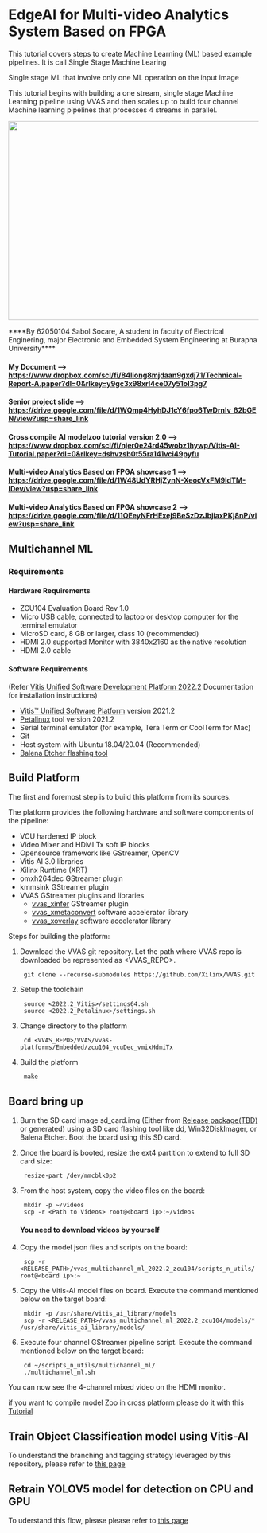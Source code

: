 # EdgeAI for Multi-video Analytics System Based on FPGA

This tutorial covers steps to create Machine Learning (ML) based example pipelines. It is call Single Stage Machine Learing

Single stage ML that involve only one ML operation on the input image

This tutorial begins with building a one stream, single stage Machine Learning pipeline using VVAS and then scales up to build four channel Machine learning pipelines that processes 4 streams in parallel.
 <p align="center">
            <img width="678" height="400" src="https://github.com/Advance-Innovation-Centre-AIC/EdgeAI/blob/main/Img/C07E2640-C8F0-40C9-9C4E-73BB15E313B4_1_105_c.jpeg">
   </p>
    ****By 62050104 Sabol Socare, A student in faculty of Electrical Enginering, major Electronic and Embedded System Engineering at Burapha University****

#### My Document -->   https://www.dropbox.com/scl/fi/84liong8mjdaan9gxdj71/Technical-Report-A.paper?dl=0&rlkey=y9gc3x98xrl4ce07y51ol3pg7
#### Senior project slide --> https://drive.google.com/file/d/1WQmp4HyhDJ1cY6fpo6TwDrnIv_62bGEN/view?usp=share_link
#### Cross compile AI modelzoo tutorial version 2.0 --> https://www.dropbox.com/scl/fi/njer0e24rd45wobz1hywp/Vitis-AI-Tutorial.paper?dl=0&rlkey=dshvzsb0t55ra141vci49pyfu
#### Multi-video Analytics Based on FPGA showcase 1  --> https://drive.google.com/file/d/1W48UdYRHjZynN-XeocVxFM9ldTM-IDev/view?usp=share_link
#### Multi-video Analytics Based on FPGA showcase 2 --> https://drive.google.com/file/d/11OEeyNFrHExej9BeSzDzJbjiaxPKj8nP/view?usp=share_link

## Multichannel ML
### Requirements
#### Hardware Requirements

 * ZCU104 Evaluation Board Rev 1.0
 * Micro USB cable, connected to laptop or desktop computer for the terminal emulator
 * MicroSD card, 8 GB or larger, class 10 (recommended)
 * HDMI 2.0 supported Monitor with 3840x2160 as the native resolution
 * HDMI 2.0 cable

#### Software Requirements

(Refer [Vitis Unified Software Development Platform 2022.2](https://docs.xilinx.com/r/en-US/ug1400-vitis-embedded/Installation) Documentation for installation instructions)

 * [Vitis™ Unified Software Platform](https://www.xilinx.com/support/download/index.html/content/xilinx/en/downloadNav/vitis/2022-2.html) version 2021.2
 * [Petalinux](https://www.xilinx.com/support/download/index.html/content/xilinx/en/downloadNav/embedded-design-tools/2022-2.html) tool version 2021.2
 * Serial terminal emulator (for example, Tera Term or CoolTerm for Mac)
 * Git
 * Host system with Ubuntu 18.04/20.04 (Recommended)
 * [Balena Etcher flashing tool](https://etcher.download/)


## Build Platform

The first and foremost step is to build this platform from its sources.

The platform provides the following hardware and software components of the pipeline:

 * VCU hardened IP block
 * Video Mixer and HDMI Tx soft IP blocks
 * Opensource framework like GStreamer, OpenCV
 * Vitis AI 3.0 libraries
 * Xilinx Runtime (XRT)
 * omxh264dec GStreamer plugin
 * kmmsink GStreamer plugin 
 * VVAS GStreamer plugins and libraries
    * [vvas_xinfer](https://xilinx.github.io/VVAS/main/build/html/docs/common/gstreamer_plugins/plugin_vvas_xinfer.html#vvas-xinfer) GStreamer plugin
    * [vvas_xmetaconvert](https://xilinx.github.io/VVAS/main/build/html/docs/common/gstreamer_plugins/plugin_vvas_xmetaconvert.html#vvas-xmetaconvert) software accelerator library
    * [vvas_xoverlay](https://xilinx.github.io/VVAS/main/build/html/docs/common/gstreamer_plugins/plugin_vvas_xoverlay.html#vvas-xoverlay) software accelerator library

Steps for building the platform:

1. Download the VVAS git repository. Let the path where VVAS repo is downloaded be represented as <VVAS_REPO>.

        git clone --recurse-submodules https://github.com/Xilinx/VVAS.git

2. Setup the toolchain

        source <2022.2_Vitis>/settings64.sh
        source <2022.2_Petalinux>/settings.sh

3. Change directory to the platform

        cd <VVAS_REPO>/VVAS/vvas-platforms/Embedded/zcu104_vcuDec_vmixHdmiTx

4. Build the platform

        make 

## Board bring up

1. Burn the SD card image sd_card.img (Either from [Release package(TBD)](https://xilinx.github.io/VVAS/main/build/html/docs/Embedded/Tutorials/TBD) or generated) using a SD card flashing tool like dd, Win32DiskImager, or Balena Etcher.
 Boot the board using this SD card.
2. Once the board is booted, resize the ext4 partition to extend to full SD card size:

        resize-part /dev/mmcblk0p2

3. From the host system, copy the video files on the board:

        mkdir -p ~/videos
        scp -r <Path to Videos> root@<board ip>:~/videos

    #### You need to download videos by yourself ####

4. Copy the model json files and scripts on the board:

        scp -r <RELEASE_PATH>/vvas_multichannel_ml_2022.2_zcu104/scripts_n_utils/ root@<board ip>:~

5. Copy the Vitis-AI model files on board. Execute the command mentioned below on the target board:

        mkdir -p /usr/share/vitis_ai_library/models
        scp -r <RELEASE_PATH>/vvas_multichannel_ml_2022.2_zcu104/models/* /usr/share/vitis_ai_library/models/

6. Execute four channel GStreamer pipeline script. Execute the command mentioned below on the target board:

        cd ~/scripts_n_utils/multichannel_ml/
        ./multichannel_ml.sh

You can now see the 4-channel mixed video on the HDMI monitor.

if you want to compile model Zoo in cross platform please do it with this [Tutorial](https://www.dropbox.com/scl/fi/njer0e24rd45wobz1hywp/Vitis-AI-Tutorial.paper?dl=0&rlkey=dshvzsb0t55ra141vci49pyfu)


## Train Object Classification model using Vitis-AI 

To understand the branching and tagging strategy leveraged by this repository, please refer to [this page](https://github.com/Advance-Innovation-Centre-AIC/EdgeAI/tree/main/Object%20Classification)

## Retrain YOLOV5 model for detection on CPU and GPU

To uderstand this flow, please please refer to [this page](https://github.com/Advance-Innovation-Centre-AIC/EdgeAI/tree/main/yolov5%20)
    